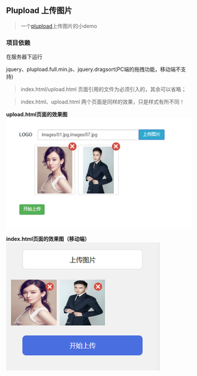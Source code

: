 ## Plupload 上传图片

> 一个[plupload](https://www.cnblogs.com/2050/p/3913184.html)上传图片的小demo

### 项目依赖

在服务器下运行

jquery、plupload.full.min.js、jquery.dragsort(PC端的拖拽功能，移动端不支持)

> index.html/upload.html 页面引用的文件为必须引入的，其余可以省略；

> index.html、upload.html 两个页面是同样的效果，只是样式有所不同！

**upload.html页面的效果图**
![effect](img/effect.jpg)

**index.html页面的效果图（移动端）**
![effect](img/effect_index.jpg)
